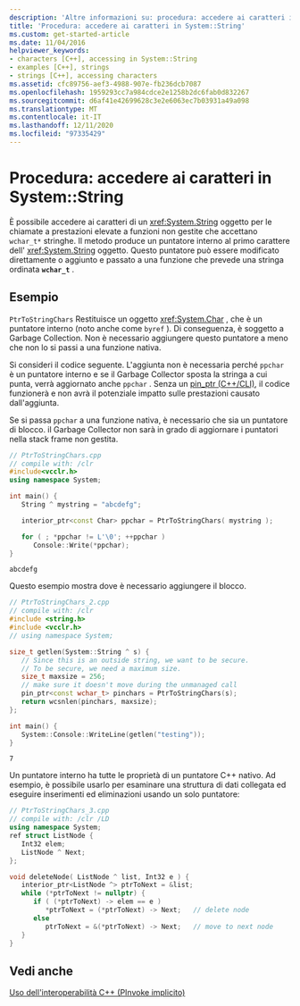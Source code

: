 ```yaml
---
description: 'Altre informazioni su: procedura: accedere ai caratteri in System:: String'
title: 'Procedura: accedere ai caratteri in System::String'
ms.custom: get-started-article
ms.date: 11/04/2016
helpviewer_keywords:
- characters [C++], accessing in System::String
- examples [C++], strings
- strings [C++], accessing characters
ms.assetid: cfc89756-aef3-4988-907e-fb236dcb7087
ms.openlocfilehash: 1959293cc7a984cdce2e1258b2dc6fab0d832267
ms.sourcegitcommit: d6af41e42699628c3e2e6063ec7b03931a49a098
ms.translationtype: MT
ms.contentlocale: it-IT
ms.lasthandoff: 12/11/2020
ms.locfileid: "97335429"
---
```

# <a name="how-to-access-characters-in-a-systemstring"></a>Procedura: accedere ai caratteri in System::String

È possibile accedere ai caratteri di un <xref:System.String> oggetto per le chiamate a prestazioni elevate a funzioni non gestite che accettano `wchar_t*` stringhe. Il metodo produce un puntatore interno al primo carattere dell' <xref:System.String> oggetto. Questo puntatore può essere modificato direttamente o aggiunto e passato a una funzione che prevede una stringa ordinata **`wchar_t`** .

## <a name="examples"></a>Esempio

`PtrToStringChars` Restituisce un oggetto <xref:System.Char> , che è un puntatore interno (noto anche come `byref` ). Di conseguenza, è soggetto a Garbage Collection. Non è necessario aggiungere questo puntatore a meno che non lo si passi a una funzione nativa.

Si consideri il codice seguente.  L'aggiunta non è necessaria perché `ppchar` è un puntatore interno e se il Garbage Collector sposta la stringa a cui punta, verrà aggiornato anche `ppchar` . Senza un [pin_ptr (C++/CLI)](../extensions/pin-ptr-cpp-cli.md), il codice funzionerà e non avrà il potenziale impatto sulle prestazioni causato dall'aggiunta.

Se si passa `ppchar` a una funzione nativa, è necessario che sia un puntatore di blocco. il Garbage Collector non sarà in grado di aggiornare i puntatori nella stack frame non gestita.

```cpp
// PtrToStringChars.cpp
// compile with: /clr
#include<vcclr.h>
using namespace System;

int main() {
   String ^ mystring = "abcdefg";

   interior_ptr<const Char> ppchar = PtrToStringChars( mystring );

   for ( ; *ppchar != L'\0'; ++ppchar )
      Console::Write(*ppchar);
}
```

```Output
abcdefg
```

Questo esempio mostra dove è necessario aggiungere il blocco.

```cpp
// PtrToStringChars_2.cpp
// compile with: /clr
#include <string.h>
#include <vcclr.h>
// using namespace System;

size_t getlen(System::String ^ s) {
   // Since this is an outside string, we want to be secure.
   // To be secure, we need a maximum size.
   size_t maxsize = 256;
   // make sure it doesn't move during the unmanaged call
   pin_ptr<const wchar_t> pinchars = PtrToStringChars(s);
   return wcsnlen(pinchars, maxsize);
};

int main() {
   System::Console::WriteLine(getlen("testing"));
}
```

```Output
7
```

Un puntatore interno ha tutte le proprietà di un puntatore C++ nativo. Ad esempio, è possibile usarlo per esaminare una struttura di dati collegata ed eseguire inserimenti ed eliminazioni usando un solo puntatore:

```cpp
// PtrToStringChars_3.cpp
// compile with: /clr /LD
using namespace System;
ref struct ListNode {
   Int32 elem;
   ListNode ^ Next;
};

void deleteNode( ListNode ^ list, Int32 e ) {
   interior_ptr<ListNode ^> ptrToNext = &list;
   while (*ptrToNext != nullptr) {
      if ( (*ptrToNext) -> elem == e )
         *ptrToNext = (*ptrToNext) -> Next;   // delete node
      else
         ptrToNext = &(*ptrToNext) -> Next;   // move to next node
   }
}
```

## <a name="see-also"></a>Vedi anche

[Uso dell'interoperabilità C++ (PInvoke implicito)](../dotnet/using-cpp-interop-implicit-pinvoke.md)
